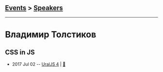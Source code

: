 ## [Events](../README.md) > [Speakers](../speakers.md)
---

# Владимир Толстиков

## CSS in JS
- 2017 Jul 02 -- [UralJS 4](https://www.youtube.com/watch?v=5HI7g3k0Ues)  | [:notebook:](https://original001.github.io/reveal.js/)  
